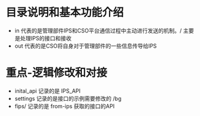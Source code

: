 # 目录说明和基本功能介绍

- in 代表的是管理部件IPS和CSO平台通信过程中主动进行发送的机制。/ 主要是处理IPS的接口和接收
- out 代表的是CSO将自身对于管理部件的一些信息传导给IPS


# 重点-逻辑修改和对接
- inital_api 记录的是 IPS_API
- settings 记录的是接口的示例需要修改的 /bg
- fips/ 记录的是 from-ips 获取的接口的API